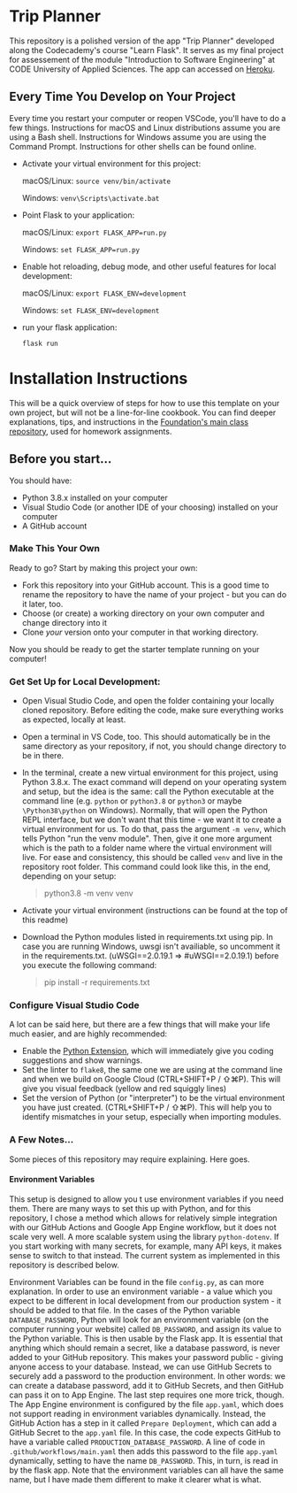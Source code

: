 # Trip Planner

This repository is a polished version of the app "Trip Planner" developed along the Codecademy's course "Learn Flask". It serves as my final project for assessement of the module "Introduction to Software Engineering" at CODE University of Applied Sciences. The app can accessed on [Heroku](https://bloodcurdling-scarecrow-55387.herokuapp.com/).

## Every Time You Develop on Your Project

Every time you restart your computer or reopen VSCode, you'll have to do a few things. Instructions for macOS and Linux distributions assume you are using a Bash shell. Instructions for Windows assume you are using the Command Prompt. Instructions for other shells can be found online.

- Activate your virtual environment for this project:

    macOS/Linux: `source venv/bin/activate`

    Windows: `venv\Scripts\activate.bat`

- Point Flask to your application:

    macOS/Linux:  `export FLASK_APP=run.py`

    Windows: `set FLASK_APP=run.py`
- Enable hot reloading, debug mode, and other useful features for local development:

     macOS/Linux: `export FLASK_ENV=development`

    Windows: `set FLASK_ENV=development`
- run your flask application:

    `flask run`


# Installation Instructions
This will be a quick overview of steps for how to use this template on your own project, but will not be a line-for-line cookbook. You can find deeper explanations, tips, and instructions in the [Foundation's main class repository](https://github.com/DrAdamRoe/foundations-sample-website), used for homework assignments.

## Before you start...
You should have:
- Python 3.8.x installed on your computer
- Visual Studio Code (or another IDE of your choosing) installed on your computer
- A GitHub account

### Make This Your Own

Ready to go? Start by making this project your own:
- Fork this repository into your GitHub account. This is a good time to rename the repository to have the name of your project - but you can do it later, too.
- Choose (or create) a working directory on your own computer and change directory into it
- Clone _your_ version onto your computer in that working directory.

Now you should be ready to get the starter template running on your computer!

### Get Set Up for Local Development:
- Open Visual Studio Code, and open the folder containing your locally cloned repository. Before editing the code, make sure everything works as expected, locally at least.
- Open a terminal in VS Code, too. This should automatically be in the same directory as your repository, if not, you should change directory to be in there.
- In the terminal, create a new virtual environment for this project, using Python 3.8.x. The exact command will depend on your operating system and setup, but the idea is the same: call the Python executable at the command line (e.g. `python` or `python3.8` or `python3` or maybe `\Python38\python` on Windows). Normally, that will open the Python REPL interface, but we don't want that this time - we want it to create a virtual environment for us. To do that, pass the argument `-m venv`, which tells Python "run the venv module". Then, give it one more argument which is the path to a folder name where the virtual environment will live. For ease and consistency, this should be called `venv` and live in the repository root folder. This command could look like this, in the end, depending on your setup:

    > python3.8 -m venv venv

- Activate your virtual environment (instructions can be found at the top of this readme)
- Download the Python modules listed in requirements.txt using pip. In case you are running Windows, uwsgi isn't availiable, so uncomment it in the requirements.txt. (uWSGI==2.0.19.1 => #uWSGI==2.0.19.1) before you execute the following command:

    > pip install -r requirements.txt

### Configure Visual Studio Code

A lot can be said here, but there are a few things that will make your life much easier, and are highly recommended:

- Enable the [Python Extension](https://marketplace.visualstudio.com/items?itemName=ms-python.python), which will immediately give you coding suggestions and show warnings.
- Set the linter to `flake8`, the same one we are using at the command line and when we build on Google Cloud (CTRL+SHIFT+P / ⇧⌘P). This will give you visual feedback (yellow and red squiggly lines)
- Set the version of Python (or "interpreter") to be the virtual environment you have just created. (CTRL+SHIFT+P / ⇧⌘P). This will help you to identify mismatches in your setup, especially when importing modules.

### A Few Notes...
Some pieces of this repository may require explaining. Here goes.

#### Environment Variables
This setup is designed to allow you t use environment variables if you need them. There are many ways to set this up with Python, and for this repository, I chose a method which allows for relatively simple integration with our GitHub Actions and Google App Engine workflow, but it does not scale very well. A more scalable system using the library `python-dotenv`. If you start working with many secrets, for example, many API keys, it makes sense to switch to that instead. The current system as implemented in this repository is described below.

Environment Variables can be found in the file `config.py`, as can more explanation. In order to use an environment variable - a value which you expect to be different in local development from our production system - it should be added to that file. In the cases of the Python variable `DATABASE_PASSWORD`, Python will look for an environment variable (on the computer running your website) called `DB_PASSWORD`, and assign its value to the Python variable. This is then usable by the Flask app. It is essential that anything which should remain a secret, like a database password, is never added to your GitHub repository. This makes your password public - giving anyone access to your database. Instead, we can use GitHub Secrets to securely add a password to the production environment. In other words: we can create a database password, add it to GitHub Secrets, and then GitHub can pass it on to App Engine. The last step requires one more trick, though. The App Engine environment is configured by the file `app.yaml`, which does not support reading in environment variables dynamically. Instead, the GitHub Action has a step in it called `Prepare Deployment`, which can add a GitHub Secret to the `app.yaml` file. In this case, the code expects GitHub to have a variable called `PRODUCTION_DATABASE_PASSWORD`. A line of code in `.github/workflows/main.yaml` then adds this password to the file `app.yaml` dynamically, setting to have the name `DB_PASSWORD`. This, in turn, is read in by the flask app. Note that the environment variables can all have the same name, but I have made them different to make it clearer what is what.
